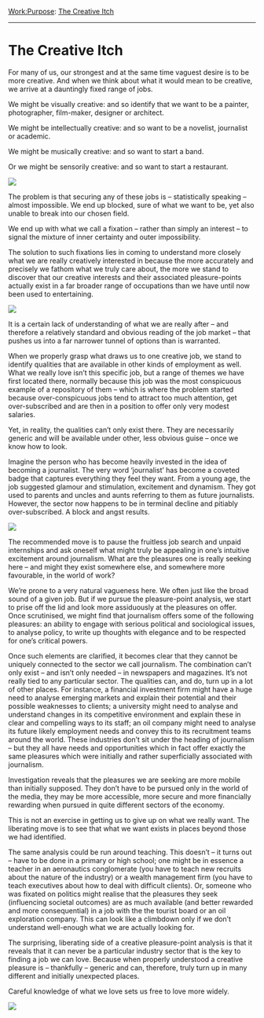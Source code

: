 [Work:](https://www.theschooloflife.com/thebookoflife/category/work/)[Purpose](https://www.theschooloflife.com/thebookoflife/category/work/purpose/): [The Creative Itch](https://www.theschooloflife.com/thebookoflife/the-creative-itch/)

* * *

# The Creative Itch

For many of us, our strongest and at the same time vaguest desire is to be more creative. And when we think about what it would mean to be creative, we arrive at a dauntingly fixed range of jobs.

We might be visually creative: and so identify that we want to be a painter, photographer, film-maker, designer or architect.

We might be intellectually creative: and so want to be a novelist, journalist or academic.

We might be musically creative: and so want to start a band.

Or we might be sensorily creative: and so want to start a restaurant.

![](http://img.thedailybeast.com/image/upload/c_crop,d_placeholder_euli9k,h_1439,w_2560,x_0,y_0/dpr_2.0/c_limit,w_740/fl_lossy,q_auto/v1492195735/articles/2014/09/26/still-desperately-seeking-susan-sontag/140925-Barra-sontag-tease_ickcpa)

The problem is that securing any of these jobs is – statistically speaking – almost impossible. We end up blocked, sure of what we want to be, yet also unable to break into our chosen field.

We end up with what we call a fixation – rather than simply an interest – to signal the mixture of inner certainty and outer impossibility.

The solution to such fixations lies in coming to understand more closely what we are really creatively interested in because the more accurately and precisely we fathom what we truly care about, the more we stand to discover that our creative interests and their associated pleasure-points actually exist in a far broader range of occupations than we have until now been used to entertaining.

![](https://s-media-cache-ak0.pinimg.com/originals/d8/ee/bd/d8eebdce8f7fa59dbdf019a0791a614e.jpg)

It is a certain lack of understanding of what we are really after – and therefore a relatively standard and obvious reading of the job market – that pushes us into a far narrower tunnel of options than is warranted.

When we properly grasp what draws us to one creative job, we stand to identify qualities that are available in other kinds of employment as well. What we really love isn’t this specific job, but a range of themes we have first located there, normally because this job was the most conspicuous example of a repository of them – which is where the problem started because over-conspicuous jobs tend to attract too much attention, get over-subscribed and are then in a position to offer only very modest salaries.

Yet, in reality, the qualities can’t only exist there. They are necessarily generic and will be available under other, less obvious guise – once we know how to look.

Imagine the person who has become heavily invested in the idea of becoming a journalist. The very word ‘journalist’ has become a coveted badge that captures everything they feel they want. From a young age, the job suggested glamour and stimulation, excitement and dynamism. They got used to parents and uncles and aunts referring to them as future journalists. However, the sector now happens to be in terminal decline and pitiably over-subscribed. A block and angst results.

![](https://media.vanityfair.com/photos/56afc6c53dde1845244efe4e/master/w_900,c_limit/our-lady-of-la-joan-didion-john-gregory-dunne-01.jpg)

The recommended move is to pause the fruitless job search and unpaid internships and ask oneself what might truly be appealing in one’s intuitive excitement around journalism. What are the pleasures one is really seeking here – and might they exist somewhere else, and somewhere more favourable, in the world of work?

We’re prone to a very natural vagueness here. We often just like the broad sound of a given job. But if we pursue the pleasure-point analysis, we start to prise off the lid and look more assiduously at the pleasures on offer. Once scrutinised, we might find that journalism offers some of the following pleasures: an ability to engage with serious political and sociological issues, to analyse policy, to write up thoughts with elegance and to be respected for one’s critical powers.

Once such elements are clarified, it becomes clear that they cannot be uniquely connected to the sector we call journalism. The combination can’t only exist – and isn’t only needed – in newspapers and magazines. It’s not really tied to any particular sector. The qualities can, and do, turn up in a lot of other places. For instance, a financial investment firm might have a huge need to analyse emerging markets and explain their potential and their possible weaknesses to clients; a university might need to analyse and understand changes in its competitive environment and explain these in clear and compelling ways to its staff; an oil company might need to analyse its future likely employment needs and convey this to its recruitment teams around the world. These industries don’t sit under the heading of journalism – but they all have needs and opportunities which in fact offer exactly the same pleasures which were initially and rather superficially associated with journalism.

Investigation reveals that the pleasures we are seeking are more mobile than initially supposed. They don’t have to be pursued only in the world of the media, they may be more accessible, more secure and more financially rewarding when pursued in quite different sectors of the economy.

This is not an exercise in getting us to give up on what we really want. The liberating move is to see that what we want exists in places beyond those we had identified.

The same analysis could be run around teaching. This doesn’t – it turns out – have to be done in a primary or high school; one might be in essence a teacher in an aeronautics conglomerate (you have to teach new recruits about the nature of the industry) or a wealth management firm (you have to teach executives about how to deal with difficult clients). Or, someone who was fixated on politics might realise that the pleasures they seek (influencing societal outcomes) are as much available (and better rewarded and more consequential) in a job with the the tourist board or an oil exploration company. This can look like a climbdown only if we don’t understand well-enough what we are actually looking for.

The surprising, liberating side of a creative pleasure-point analysis is that it reveals that it can never be a particular industry sector that is the key to finding a job we can love. Because when properly understood a creative pleasure is – thankfully – generic and can, therefore, truly turn up in many different and initially unexpected places.

Careful knowledge of what we love sets us free to love more widely.

[![](https://img.youtube.com/vi/qFAj22RyHw0/0.jpg)](https://www.youtube.com/embed/qFAj22RyHw0 '')
